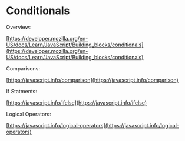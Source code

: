 # Conditionals
Overview:

[https://developer.mozilla.org/en-US/docs/Learn/JavaScript/Building_blocks/conditionals](https://developer.mozilla.org/en-US/docs/Learn/JavaScript/Building_blocks/conditionals)

Comparisons:

[https://javascript.info/comparison](https://javascript.info/comparison)

If Statments:

[https://javascript.info/ifelse](https://javascript.info/ifelse)

Logical Operators:

[https://javascript.info/logical-operators](https://javascript.info/logical-operators)
